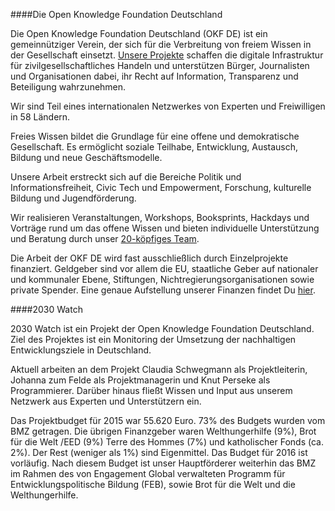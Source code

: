 ####Die Open Knowledge Foundation Deutschland

Die Open Knowledge Foundation Deutschland (OKF DE)  ist ein gemeinnütziger Verein, der sich für die Verbreitung von freiem Wissen in der Gesellschaft einsetzt. [Unsere Projekte](https://okfn.de/projekte/) schaffen die digitale Infrastruktur für zivilgesellschaftliches Handeln und unterstützen Bürger, Journalisten und Organisationen dabei, ihr Recht auf Information, Transparenz und Beteiligung wahrzunehmen.

Wir sind Teil eines internationalen Netzwerkes von Experten und Freiwilligen in 58 Ländern.

Freies Wissen bildet die Grundlage für eine offene und demokratische Gesellschaft. Es ermöglicht soziale Teilhabe, Entwicklung, Austausch, Bildung und  neue Geschäftsmodelle.

Unsere Arbeit erstreckt sich auf die Bereiche Politik und Informationsfreiheit, Civic Tech und Empowerment, Forschung, kulturelle Bildung und Jugendförderung.

Wir realisieren Veranstaltungen, Workshops, Booksprints, Hackdays und Vorträge rund um das offene Wissen und bieten individuelle Unterstützung und Beratung durch unser [20-köpfiges Team](https://okfn.de/team/).

Die Arbeit der OKF DE wird fast ausschließlich durch Einzelprojekte finanziert. Geldgeber sind vor allem die EU, staatliche Geber auf nationaler und kommunaler Ebene, Stiftungen, Nichtregierungsorganisationen sowie private Spender. Eine genaue Aufstellung unserer Finanzen findet Du [hier](http://okfn.de/verein/).

####2030 Watch

2030 Watch ist ein Projekt der Open Knowledge Foundation Deutschland. Ziel des Projektes ist ein Monitoring der Umsetzung der nachhaltigen Entwicklungsziele in Deutschland. 

Aktuell arbeiten an dem Projekt Claudia Schwegmann als Projektleiterin, Johanna zum Felde als Projektmanagerin und Knut Perseke als Programmierer. Darüber hinaus fließt Wissen und Input aus unserem Netzwerk aus Experten und Unterstützern ein. 

Das Projektbudget für 2015 war 55.620 Euro. 73% des Budgets wurden vom BMZ getragen. Die übrigen Finanzgeber waren Welthungerhilfe (9%), Brot für die Welt /EED (9%) Terre des Hommes (7%) und katholischer Fonds (ca. 2%). Der Rest (weniger als 1%) sind Eigenmittel. Das Budget für 2016 ist vorläufig. Nach diesem  Budget ist unser Hauptförderer weiterhin das BMZ im Rahmen des von Engagement Global verwalteten Programm für Entwicklungspolitische Bildung (FEB), sowie Brot für die Welt und die Welthungerhilfe.